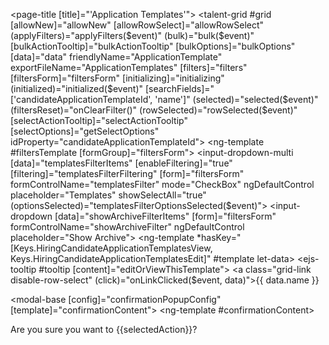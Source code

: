 <page-title [title]="'Application Templates'"></page-title>
<talent-grid #grid
             [allowNew]="allowNew"
             [allowRowSelect]="allowRowSelect"
             (applyFilters)="applyFilters($event)"
             (bulk)="bulk($event)"
             [bulkActionTooltip]="bulkActionTooltip"
             [bulkOptions]="bulkOptions"
             [data]="data"
             friendlyName="ApplicationTemplate"
             exportFileName="ApplicationTemplates"
             [filters]="filters"
             [filtersForm]="filtersForm"
             [initializing]="initializing"
             (initialized)="initialized($event)"
             [searchFields]="['candidateApplicationTemplateId', 'name']"
             (selected)="selected($event)"
             (filtersReset)="onClearFilter()"
             (rowSelected)="rowSelected($event)"
             [selectActionTooltip]="selectActionTooltip"
             [selectOptions]="getSelectOptions"
             idProperty="candidateApplicationTemplateId">
  <ng-template #filtersTemplate [formGroup]="filtersForm">
    <input-dropdown-multi [data]="templatesFilterItems"
                        [enableFiltering]="true"
                        [filtering]="templatesFilterFiltering"
                        [form]="filtersForm"
                        formControlName="templatesFilter"
                        mode="CheckBox"
                        ngDefaultControl
                        placeholder="Templates"
                        showSelectAll="true"
                        (optionsSelected)="templatesFilterOptionsSelected($event)"></input-dropdown-multi>
    <input-dropdown [data]="showArchiveFilterItems"
                    [form]="filtersForm"
                    formControlName="showArchiveFilter"
                    ngDefaultControl
                    placeholder="Show Archive"></input-dropdown>
  </ng-template>
  <e-columns> 
    <e-column field="candidateApplicationTemplateId" headerText="ID" width="150"></e-column>
    <e-column field="name" headerText="Template Name">
      <ng-template *hasKey="[Keys.HiringCandidateApplicationTemplatesView, Keys.HiringCandidateApplicationTemplatesEdit]" #template let-data>
        <ejs-tooltip #tooltip
                      [content]="editOrViewThisTemplate">
          <a class="grid-link disable-row-select" (click)="onLinkClicked($event, data)">{{ data.name }}</a>
        </ejs-tooltip>
      </ng-template>
    </e-column>
  </e-columns>
</talent-grid>
<!-- #confirmation -->
<modal-base [config]="confirmationPopupConfig" [template]="confirmationContent"></modal-base>
<ng-template #confirmationContent>
  <div class="row">
    <div class="col-xs-12">
      Are you sure you want to {{selectedAction}}?
    </div>
  </div>
</ng-template>
